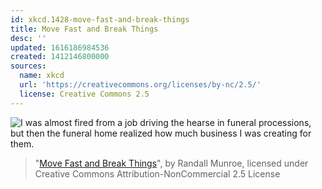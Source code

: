 ```yaml
---
id: xkcd.1428-move-fast-and-break-things
title: Move Fast and Break Things
desc: ''
updated: 1616186984536
created: 1412146800000
sources:
  name: xkcd
  url: 'https://creativecommons.org/licenses/by-nc/2.5/'
  license: Creative Commons 2.5
---
```

![I was almost fired from a job driving the hearse in funeral processions, but then the funeral home realized how much business I was creating for them.](https://imgs.xkcd.com/comics/move_fast_and_break_things.png)
> "[Move Fast and Break Things](https://xkcd.com/1428/)", by Randall Munroe, licensed under Creative Commons Attribution-NonCommercial 2.5 License
